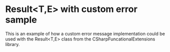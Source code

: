 # Result<T,E> with custom error sample
This is an example of how a custom error message implementation could be used with the Result<T,E> class from the CSharpFuncationalExtensions library.
